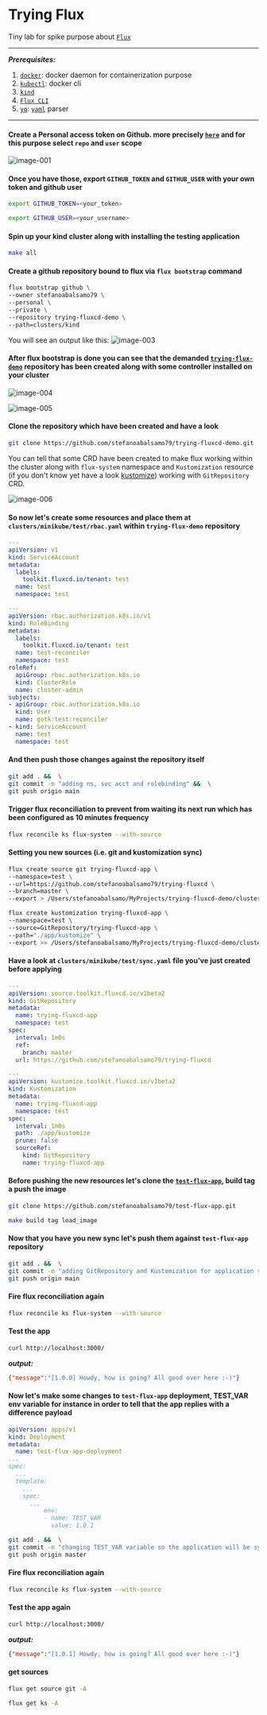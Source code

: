 # Trying Flux

Tiny lab for spike purpose about  [`Flux`](https://fluxcd.io/) 

---
***Prerequisites:***
1. [`docker`](https://www.docker.com/): docker daemon for containerization purpose
2. [`kubectl`](https://kubernetes.io/docs/tasks/tools/): docker cli
3. [`kind`](https://kind.sigs.k8s.io/)
4. [`Flux CLI`](https://fluxcd.io/flux/installation/#install-the-flux-cli)
5. [`yq`](https://github.com/mikefarah/yq): [`yaml`](https://en.wikipedia.org/wiki/YAML) parser

---

#### Create a Personal access token on Github. more precisely [`here`](https://github.com/settings/tokens) and for this purpose select `repo` and `user` scope

![image-001](./diagrams_and_images/image_001.png) 

#### Once you have those, export `GITHUB_TOKEN` and `GITHUB_USER` with your own token and github user
```bash
export GITHUB_TOKEN=<your_token>
```

```bash
export GITHUB_USER=<your_username>
```

#### Spin up your kind cluster along with installing the testing application
```bash
make all
```

#### Create a github repository bound to flux via `flux bootstrap` command
```bash
flux bootstrap github \
--owner stefanoabalsamo79 \
--personal \
--private \
--repository trying-fluxcd-demo \
--path=clusters/kind
```

You will see an output like this:
![image-003](./diagrams_and_images/image_003.png)

#### After flux bootstrap is done you can see that the demanded [`trying-flux-demo`](https://github.com/stefanoabalsamo79/trying-flux-demo.git) repository has been created along with some controller installed on your cluster
![image-004](./diagrams_and_images/image_004.png) 

![image-005](./diagrams_and_images/image_005.png)

#### Clone the repository which have been created and have a look
```bash
git clone https://github.com/stefanoabalsamo79/trying-fluxcd-demo.git
```
You can tell that some CRD have been created to make flux working within the cluster along with `flux-system` namespace and `Kustomization` resource (if you don't know yet have a look [kustomize](https://kustomize.io/)) working with `GitRepository` CRD.

![image-006](./diagrams_and_images/image_006.png)

#### So now let's create some resources and place them at `clusters/minikube/test/rbac.yaml` within `trying-flux-demo` repository

```yaml
---
apiVersion: v1
kind: ServiceAccount
metadata:
  labels:
    toolkit.fluxcd.io/tenant: test
  name: test
  namespace: test

---
apiVersion: rbac.authorization.k8s.io/v1
kind: RoleBinding
metadata:
  labels:
    toolkit.fluxcd.io/tenant: test
  name: test-reconciler
  namespace: test
roleRef:
  apiGroup: rbac.authorization.k8s.io
  kind: ClusterRole 
  name: cluster-admin
subjects:
- apiGroup: rbac.authorization.k8s.io
  kind: User
  name: gotk:test:reconciler
- kind: ServiceAccount
  name: test
  namespace: test

```

#### And then push those changes against the repository itself
```bash
git add . &&  \
git commit -m "adding ns, svc acct and rolebinding" &&  \
git push origin main
```

#### Trigger flux reconciliation to prevent from waiting its next run which has been configured as 10 minutes frequency
```bash
flux reconcile ks flux-system --with-source
```

#### Setting you new sources (i.e. git and kustomization sync)
```bash
flux create source git trying-fluxcd-app \
--namespace=test \
--url=https://github.com/stefanoabalsamo79/trying-fluxcd \
--branch=master \
--export > /Users/stefanoabalsamo/MyProjects/trying-fluxcd-demo/clusters/kind/test/sync.yaml
```
```bash
flux create kustomization trying-fluxcd-app \
--namespace=test \
--source=GitRepository/trying-fluxcd-app \
--path="./app/kustomize" \
--export >> /Users/stefanoabalsamo/MyProjects/trying-fluxcd-demo/clusters/kind/test/sync.yaml
```

#### Have a look at `clusters/minikube/test/sync.yaml` file you've just created before applying
```yaml
---
apiVersion: source.toolkit.fluxcd.io/v1beta2
kind: GitRepository
metadata:
  name: trying-fluxcd-app
  namespace: test
spec:
  interval: 1m0s
  ref:
    branch: master
  url: https://github.com/stefanoabalsamo79/trying-fluxcd

---
apiVersion: kustomize.toolkit.fluxcd.io/v1beta2
kind: Kustomization
metadata:
  name: trying-fluxcd-app
  namespace: test
spec:
  interval: 1m0s
  path: ./app/kustomize
  prune: false
  sourceRef:
    kind: GitRepository
    name: trying-fluxcd-app
```

#### Before pushing the new resources let's clone the [`test-flux-app`](https://github.com/stefanoabalsamo79/test-flux-app.git), build tag a push the image
```bash
git clone https://github.com/stefanoabalsamo79/test-flux-app.git
```
```bash
make build tag load_image
```

#### Now that you have you new sync let's push them against `test-flux-app` repository
```bash
git add . &&  \
git commit -m "adding GitRepository and Kustomization for application sync" && \ 
git push origin main
```

#### Fire flux reconciliation again 
```bash
flux reconcile ks flux-system --with-source
```

#### Test the app
```bash
curl http://localhost:3000/
```
***output:***
```json
{"message":"[1.0.0] Howdy, how is going? All good over here :-)"}
```

#### Now let's make some changes to `test-flux-app` deployment, TEST_VAR env variable for instance in order to tell that the app replies with a difference payload
```yaml
apiVersion: apps/v1
kind: Deployment
metadata:
  name: test-flux-app-deployment
...
spec:
  ...
  template:
    ...
    spec:
      ...
          env:
          - name: TEST_VAR
            value: 1.0.1
```


```bash
git add . &&  \
git commit -m "changing TEST_VAR variable so the application will be synched " && \ 
git push origin master
```

#### Fire flux reconciliation again 
```bash
flux reconcile ks flux-system --with-source
```

#### Test the app again
```bash
curl http://localhost:3000/
```
***output:***
```json
{"message":"[1.0.1] Howdy, how is going? All good over here :-)"}
```

#### get sources
```bash
flux get source git -A
```

```bash
flux get ks -A
```





